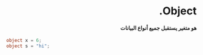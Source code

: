 ﻿
# <div dir = rtl > Object.</dir >

#### <div dir = rtl > هو متغير يستقبل جميع أنواع البيانات</dir >

```csharp
object x = 6; 
object s = "hi"; 
``` 



